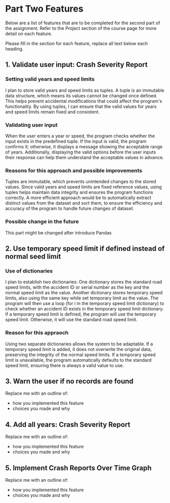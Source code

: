 # Part Two Features
Below are a list of features that are to be completed for the second part of the assignment. Refer to the Project section of the course page for more detail on each feature.

Please fill in the section for each feature, replace all text below each heading.

## 1. Validate user input: Crash Severity Report

### Setting valid years and speed limits
I plan to store valid years and speed limits as tuples.
A tuple is an immutable data structure, which means its values cannot be changed once defined. This helps prevent accidental modifications that could affect the program's functionality.
By using tuples, I can ensure that the valid values for years and speed limits remain fixed and consistent.
### Validating user input
When the user enters a year or speed, the program checks whether the input exists in the predefined tuple. If the input is valid, the program confirms it; otherwise, it displays a message showing the acceptable range of years.
Additionally, displaying the valid options before the user inputs their response can help them understand the acceptable values in advance.
### Reasons for this approach and possible improvements
Tuples are immutable, which prevents unintended changes to the stored values.
Since valid years and speed limits are fixed reference values, using tuples helps maintain data integrity and ensures the program functions correctly.
A more efficient approach would be to automatically extract distinct values from the dataset and sort them, to ensure the efficiency and accuracy of the program to handle future changes of dataset.
### Possible change in the future
This part might be changed after introduce Pandas

## 2. Use temporary speed limit if defined instead of normal seed limit
### Use of dictionaries
I plan to establish two dictionaries:
One dictionary stores the standard road speed limits, with the accident ID or serial number as the key and the normal speed limit as the value.
Another dictionary stores temporary speed limits, also using the same key while set temporary limit as the value.
The program will then use a loop (for i in the temporary speed limit dictionary) to check whether an accident ID exists in the temporary speed limit dictionary.
If a temporary speed limit is defined, the program will use the temporary speed limit.
Otherwise, it will use the standard road speed limit.

### Reason for this appraoch
Using two separate dictionaries allows the system to be adaptable.
If a temporary speed limit is added, it does not overwrite the original data, preserving the integrity of the normal speed limits.
If a temporary speed limit is unavailable, the program automatically defaults to the standard speed limit, ensuring there is always a valid value to use.

## 3. Warn the user if no records are found  
Replace me with an outline of:

- how you implemented this feature
- choices you made and why

## 4. Add all years: Crash Severity Report
Replace me with an outline of:

- how you implemented this feature
- choices you made and why

## 5. Implement Crash Reports Over Time Graph
Replace me with an outline of:

- how you implemented this feature
- choices you made and why
